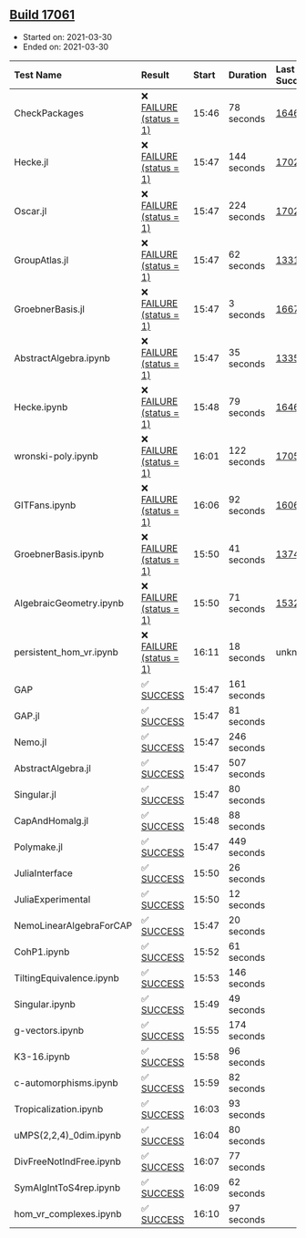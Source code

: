 ## [Build 17061](https://oscarci.mathematik.uni-kl.de/job/oscar/17061/)

* Started on: 2021-03-30
* Ended on: 2021-03-30

| Test Name    | Result | Start | Duration | Last Success | First Failure |
|:-------------|:-------|:------|:---------|:-------------|:--------------|
| CheckPackages | ❌ [FAILURE (status = 1)](https://oscarci.mathematik.uni-kl.de/job/oscar/17061/artifact/logs/build-17061/CheckPackages.log) | 15:46 | 78 seconds | [16463](https://oscarci.mathematik.uni-kl.de/job/oscar/16463/) | [16464](https://oscarci.mathematik.uni-kl.de/job/oscar/16464/) |
| Hecke.jl | ❌ [FAILURE (status = 1)](https://oscarci.mathematik.uni-kl.de/job/oscar/17061/artifact/logs/build-17061/Hecke.jl.log) | 15:47 | 144 seconds | [17022](https://oscarci.mathematik.uni-kl.de/job/oscar/17022/) | [17023](https://oscarci.mathematik.uni-kl.de/job/oscar/17023/) |
| Oscar.jl | ❌ [FAILURE (status = 1)](https://oscarci.mathematik.uni-kl.de/job/oscar/17061/artifact/logs/build-17061/Oscar.jl.log) | 15:47 | 224 seconds | [17022](https://oscarci.mathematik.uni-kl.de/job/oscar/17022/) | [17023](https://oscarci.mathematik.uni-kl.de/job/oscar/17023/) |
| GroupAtlas.jl | ❌ [FAILURE (status = 1)](https://oscarci.mathematik.uni-kl.de/job/oscar/17061/artifact/logs/build-17061/GroupAtlas.jl.log) | 15:47 | 62 seconds | [13311](https://oscarci.mathematik.uni-kl.de/job/oscar/13311/) | [13312](https://oscarci.mathematik.uni-kl.de/job/oscar/13312/) |
| GroebnerBasis.jl | ❌ [FAILURE (status = 1)](https://oscarci.mathematik.uni-kl.de/job/oscar/17061/artifact/logs/build-17061/GroebnerBasis.jl.log) | 15:47 | 3 seconds | [16676](https://oscarci.mathematik.uni-kl.de/job/oscar/16676/) | [16677](https://oscarci.mathematik.uni-kl.de/job/oscar/16677/) |
| AbstractAlgebra.ipynb | ❌ [FAILURE (status = 1)](https://oscarci.mathematik.uni-kl.de/job/oscar/17061/artifact/logs/build-17061/AbstractAlgebra.ipynb.log) | 15:47 | 35 seconds | [13355](https://oscarci.mathematik.uni-kl.de/job/oscar/13355/) | [13356](https://oscarci.mathematik.uni-kl.de/job/oscar/13356/) |
| Hecke.ipynb | ❌ [FAILURE (status = 1)](https://oscarci.mathematik.uni-kl.de/job/oscar/17061/artifact/logs/build-17061/Hecke.ipynb.log) | 15:48 | 79 seconds | [16463](https://oscarci.mathematik.uni-kl.de/job/oscar/16463/) | [16464](https://oscarci.mathematik.uni-kl.de/job/oscar/16464/) |
| wronski-poly.ipynb | ❌ [FAILURE (status = 1)](https://oscarci.mathematik.uni-kl.de/job/oscar/17061/artifact/logs/build-17061/wronski-poly.ipynb.log) | 16:01 | 122 seconds | [17056](https://oscarci.mathematik.uni-kl.de/job/oscar/17056/) | [17057](https://oscarci.mathematik.uni-kl.de/job/oscar/17057/) |
| GITFans.ipynb | ❌ [FAILURE (status = 1)](https://oscarci.mathematik.uni-kl.de/job/oscar/17061/artifact/logs/build-17061/GITFans.ipynb.log) | 16:06 | 92 seconds | [16068](https://oscarci.mathematik.uni-kl.de/job/oscar/16068/) | [16069](https://oscarci.mathematik.uni-kl.de/job/oscar/16069/) |
| GroebnerBasis.ipynb | ❌ [FAILURE (status = 1)](https://oscarci.mathematik.uni-kl.de/job/oscar/17061/artifact/logs/build-17061/GroebnerBasis.ipynb.log) | 15:50 | 41 seconds | [13748](https://oscarci.mathematik.uni-kl.de/job/oscar/13748/) | [13749](https://oscarci.mathematik.uni-kl.de/job/oscar/13749/) |
| AlgebraicGeometry.ipynb | ❌ [FAILURE (status = 1)](https://oscarci.mathematik.uni-kl.de/job/oscar/17061/artifact/logs/build-17061/AlgebraicGeometry.ipynb.log) | 15:50 | 71 seconds | [15322](https://oscarci.mathematik.uni-kl.de/job/oscar/15322/) | [15323](https://oscarci.mathematik.uni-kl.de/job/oscar/15323/) |
| persistent_hom_vr.ipynb | ❌ [FAILURE (status = 1)](https://oscarci.mathematik.uni-kl.de/job/oscar/17061/artifact/logs/build-17061/persistent_hom_vr.ipynb.log) | 16:11 | 18 seconds | unknown | unknown |
| GAP | ✅ [SUCCESS](https://oscarci.mathematik.uni-kl.de/job/oscar/17061/artifact/logs/build-17061/GAP.log) | 15:47 | 161 seconds |  |  |
| GAP.jl | ✅ [SUCCESS](https://oscarci.mathematik.uni-kl.de/job/oscar/17061/artifact/logs/build-17061/GAP.jl.log) | 15:47 | 81 seconds |  |  |
| Nemo.jl | ✅ [SUCCESS](https://oscarci.mathematik.uni-kl.de/job/oscar/17061/artifact/logs/build-17061/Nemo.jl.log) | 15:47 | 246 seconds |  |  |
| AbstractAlgebra.jl | ✅ [SUCCESS](https://oscarci.mathematik.uni-kl.de/job/oscar/17061/artifact/logs/build-17061/AbstractAlgebra.jl.log) | 15:47 | 507 seconds |  |  |
| Singular.jl | ✅ [SUCCESS](https://oscarci.mathematik.uni-kl.de/job/oscar/17061/artifact/logs/build-17061/Singular.jl.log) | 15:47 | 80 seconds |  |  |
| CapAndHomalg.jl | ✅ [SUCCESS](https://oscarci.mathematik.uni-kl.de/job/oscar/17061/artifact/logs/build-17061/CapAndHomalg.jl.log) | 15:48 | 88 seconds |  |  |
| Polymake.jl | ✅ [SUCCESS](https://oscarci.mathematik.uni-kl.de/job/oscar/17061/artifact/logs/build-17061/Polymake.jl.log) | 15:47 | 449 seconds |  |  |
| JuliaInterface | ✅ [SUCCESS](https://oscarci.mathematik.uni-kl.de/job/oscar/17061/artifact/logs/build-17061/JuliaInterface.log) | 15:50 | 26 seconds |  |  |
| JuliaExperimental | ✅ [SUCCESS](https://oscarci.mathematik.uni-kl.de/job/oscar/17061/artifact/logs/build-17061/JuliaExperimental.log) | 15:50 | 12 seconds |  |  |
| NemoLinearAlgebraForCAP | ✅ [SUCCESS](https://oscarci.mathematik.uni-kl.de/job/oscar/17061/artifact/logs/build-17061/NemoLinearAlgebraForCAP.log) | 15:47 | 20 seconds |  |  |
| CohP1.ipynb | ✅ [SUCCESS](https://oscarci.mathematik.uni-kl.de/job/oscar/17061/artifact/logs/build-17061/CohP1.ipynb.log) | 15:52 | 61 seconds |  |  |
| TiltingEquivalence.ipynb | ✅ [SUCCESS](https://oscarci.mathematik.uni-kl.de/job/oscar/17061/artifact/logs/build-17061/TiltingEquivalence.ipynb.log) | 15:53 | 146 seconds |  |  |
| Singular.ipynb | ✅ [SUCCESS](https://oscarci.mathematik.uni-kl.de/job/oscar/17061/artifact/logs/build-17061/Singular.ipynb.log) | 15:49 | 49 seconds |  |  |
| g-vectors.ipynb | ✅ [SUCCESS](https://oscarci.mathematik.uni-kl.de/job/oscar/17061/artifact/logs/build-17061/g-vectors.ipynb.log) | 15:55 | 174 seconds |  |  |
| K3-16.ipynb | ✅ [SUCCESS](https://oscarci.mathematik.uni-kl.de/job/oscar/17061/artifact/logs/build-17061/K3-16.ipynb.log) | 15:58 | 96 seconds |  |  |
| c-automorphisms.ipynb | ✅ [SUCCESS](https://oscarci.mathematik.uni-kl.de/job/oscar/17061/artifact/logs/build-17061/c-automorphisms.ipynb.log) | 15:59 | 82 seconds |  |  |
| Tropicalization.ipynb | ✅ [SUCCESS](https://oscarci.mathematik.uni-kl.de/job/oscar/17061/artifact/logs/build-17061/Tropicalization.ipynb.log) | 16:03 | 93 seconds |  |  |
| uMPS(2,2,4)_0dim.ipynb | ✅ [SUCCESS](https://oscarci.mathematik.uni-kl.de/job/oscar/17061/artifact/logs/build-17061/uMPS-2-2-4-_0dim.ipynb.log) | 16:04 | 80 seconds |  |  |
| DivFreeNotIndFree.ipynb | ✅ [SUCCESS](https://oscarci.mathematik.uni-kl.de/job/oscar/17061/artifact/logs/build-17061/DivFreeNotIndFree.ipynb.log) | 16:07 | 77 seconds |  |  |
| SymAlgIntToS4rep.ipynb | ✅ [SUCCESS](https://oscarci.mathematik.uni-kl.de/job/oscar/17061/artifact/logs/build-17061/SymAlgIntToS4rep.ipynb.log) | 16:09 | 62 seconds |  |  |
| hom_vr_complexes.ipynb | ✅ [SUCCESS](https://oscarci.mathematik.uni-kl.de/job/oscar/17061/artifact/logs/build-17061/hom_vr_complexes.ipynb.log) | 16:10 | 97 seconds |  |  |
